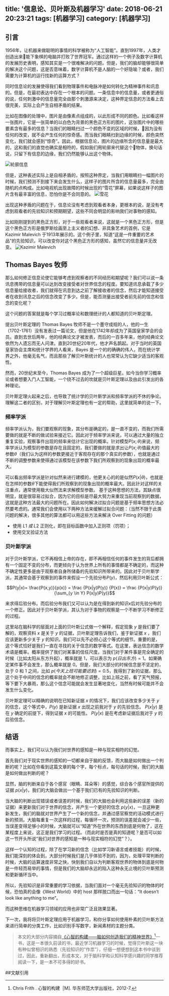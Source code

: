 title: '信息论、贝叶斯及机器学习'
date: 2018-06-21 20:23:21
tags: [机器学习]
category: [机器学习]
---
## 引言
1956年，让机器来做聪明的事情的科学被称为“人工智能”。直到1997年，人类才创造出来能下象棋的电脑并打败了世界冠军。通过这样的一个例子及数字计算机的发展历史表明，感知其实是一个很难解决的问题。但是，我们的脑却能够很简单的解决这个问题，这是否意味着，数字计算机不是人脑的一个好隐喻？或者，我们需要为计算机的运行找新的运算方式？

<!--more-->

同时信息论的发展使得我们看到物理事件和电脉冲是如何转化为精神事件和讯息的。但是，在最初表达中存在一个根本的问题。一条信息中的信息量，或者更通俗的说，任何刺激中的信息量完全由那个刺激源来决定，这种界定信息的方法看上去很完美，实际上会产生自相矛盾的结果。

比如在图像的处理中，图片是由像素点组成的，以此形成不同的颜色。比如看这样一张图片，它是一张简单的以白色为背景的黑色正方形的图片，这张图片中的哪些要素含有最多的信息？当我们的眼睛扫过一个颜色不变的区域的时候，因为没有任何的改变，就不会产生任何的惊奇感。而当我们眼睛扫到边缘的时候，颜色突然变化，我们就会感到“惊奇”。因此，根据信息论，图片的边缘所含的信息量是最大的，这和我们的直觉也确实是相符的，假如我们用轮廓来代替这个物体，换句话说，只留下有信息的边缘，我们仍然能够认出这个物体。

![轮廓信息](https://suool-bolg.b0.upaiyun.com/2018/06/21/06E79D3A-1211-4697-A3AF-B712D13C4EAE-1.png)

但是，这种表述实际上是自相矛盾的，按照这种界定，当我们用眼睛扫一幅图片的时候，我们预测不到接下来会发生什么，这样子的图片所含的信息量最多，完全由随机的点构成。比如电视机出现故障的时候出现的“雪花”屏幕，如果说这样子的图片含有最丰富的信息，恐怕你是不会同意的。
![雪花](https://suool-bolg.b0.upaiyun.com/2018/06/21/BAD85663-52A5-47A4-BCAB-3FF1D50B4FA6-1.png)

出现这种矛盾的问题在于，信息论没有考虑到观看者本身，更根本的说，是没有考虑到观看者的先验知识和预期期望，这些不同会明显的影响我们对事物的感知。

比如刚刚提到的黑色正方形，对于一些观看者来说，这就是一个黑色正方形，但是这个黑色正方形是俄罗斯绘画至上主义者的幻想、非具象艺术的首例，它是 Kazimir Malevich 于1913年展示的。这个例子里，知道“这是一件重要的艺术品”的先验知识，可以改变你对这个黑色正方形的感知，虽然它的信息量并无改变。
![Kazimir Malevich](https://suool-bolg.b0.upaiyun.com/2018/06/21/A905B126-2523-491D-9574-1313E36D0557.png)



## Thomas Bayes 牧师
那么如何修正信息论使它能够考虑到观察者的不同经历和期望呢？我们可以说一条讯息携带的信息量可以达到改变接受者对世界信念的程度。要知道讯息承载了多少信息量给接收者，我们就得在讯息到达之前了解接收者的信念，然后才能知道接受者在收到讯息之后的信念改变了多少。但是，能否测量出接受者前先前的信念和信念的变化呢？

这个问题的答案就是每个学习过概率论和数理统计的人都知道的贝叶斯定理。

提出贝叶斯定理的 Thomas Bayes 牧师不是一个墨守成规的人，他的一生（1702-1761）没有发表过一篇论文，但是他在1742年却成为了英国皇家学会的会员。直到去世后两年，他的经典论文才被发表，而后的一百多年来，他的经典论文依然为人遗忘而无人问津。直到20世纪20年代，他才声名鹊起。对于当时的英国皇家协会主席和统计学界的人看来，Bayes 是一个的的确确的伟人，而在统计学界之外，他毫无名气，而且那些了解贝叶斯统计的人也常常认为它缺少适当的客观性。

然而，20世纪末至今，Thomas Bayes 成为了一个超级巨星。如今当你学习概率论或者想要入门人工智能，一个绕不过去的坎就是贝叶斯定理以及由此引发出的各种理论。

贝叶斯定理火起来之后，也导致了统计学的贝叶斯学派和频率学派的不休的争论。理解这二者的区别，对于理解贝叶斯定理也有一定的帮助，这里就简单的说一下。

### 频率学派
频率学派认为，我们要观察的现象，其分布是确定的，是一直不变的，而我们所需要做的就是不断的做试验来接近它。因此对于频率学派来说，可以通过大量的独立重复实验，观察事件出现的频率来估计它出现的概率。针对模型$P(x;θ)$来说，频率学派认为模型的参数是存在且固定的，我们要做的就是求出让$P(x;θ)$值最大的参数$θ$（我们认为这样的参数更接近于客观存在的那个真实的参数），也就是通过不断的调整参数来使得通过该模型在该参数下我们所观察到的现象出现的概率最大。

可以看出频率学派是针对似然来进行建模的，他更关心的的是似然$P(x|θ)$，也就是在怎样的参数$θ$下能使得我们所观察到的现象出现的概率最大。因此针对这样的关注重点，通常使用极大似然法来求解模型参数。
基于这种思想的方法，其缺点很明显，就是很容易过拟合，因为它的目标是尽最大努力来重现当前观察到的数据，这就是这种方法最大的问题所在。因此如何解决过拟合问题是基于频率思想方法必然要考虑的。通常我们会使用以下两种方法来缓解过拟合问题：（当然不限于此类问题的解决，很多其他的算法都可以用这些方法来解决 Over Fitting 的问题）

- 使用 $L1 \;或\; L2$ 正则化，即在目标函数中加入正则项（罚项）；
- 使用交叉验证方法

### 贝叶斯学派
对于贝叶斯学派，它不再相信上帝的存在，即不再相信任何的事件发生的背后都拥有一个固定不变的分布，而更倾向于认为世界上所有的事情都是不确定的，而这种不确定性更多是由于观察者自身所储备的先验知识所带来的。因此对于贝叶斯学派，其通常会基于观察到的事件来假设一个先验分布$P(y)$，然后利用贝叶斯公式：

$$P(y|x)= \frac{P(x,y)}{p(x)} = \frac {P(x|y)P(y)} {P(x)} = \frac {P(x|y)P(y)} {\sum_{y \in Y} P(x|y)P(y)}$$

来求得后验分布。而后验分布我们又可以认为是在得到新的知识$x$后对先验分布的一个修正。因此对于贝叶斯学派，其认为对于事物的观察是一个不断学习不断修正的过程。

这里站在脑科学的层面对上面的贝叶斯公式做一个解释，假定现象 $y$ 是我们要了解的，观察资料 $x$ 是关于 $y$ 的证据，贝叶斯定理告诉我们，鉴于新证据 $x$ ，我们应该更新多少关于 $y$ 的知识。我们可以先不必担心这个等式的细节。重要的是，这个等式恰好是我们一直在寻找的关于信念的数学等式。在这里，表达信念的数学术语是概率。概率提供了我们对某事的信任尺度。当我们对于某件事是完全确定的时候（比如太阳从东方升起），概率就是 1，可以表示为 $p(日出东方)=1$。如果确定某件事不会发生，那么概率就是 0。但是，我们大部分的时候信念是不坚定的，处于 0 和 1 之间，比如 $p(今天上班可能要迟到)=0.5$，我得到了新的证据，那么这个处于中间的信念的概率就会不断地修正调整，比如上班之前，看了天气预报，等下要下大暴雨，那么这个信念可能就会发生显著地变化，当然有时候可能并不会发生什么变化。

贝叶斯定理可以精确的说明在已知新证据 $x$ 的情况下，我们应该改变多少关于 $y$ 的信念，这个等式中，$P(y)$ 是新证据 $x$ 出现之前我对于 $y$ 的先验信念。 $P(x|y)$ 是在 $y$ 确定的前提下，得到证据 $x$ 的可能性。 $P(y|x)$ 是在考虑新证据后我对于 $y$ 的后验信念。


## 结语
而事实上，我们可以认为我们对世界的感知是一种与现实相符的幻觉。

首先我们对于现实世界的感知的一切都来自于脑的反馈，而大脑是如何做出一个判断的呢？比如在你看到这篇文章的每个字，每个标点，每句话的时候，我们的大脑是如何做出判断的呢？

显然，脑的判断来自于各个感官（眼睛、耳朵等）的感觉，综合各个感官所提供的证据 $p(x|y)$，我们的大脑会做出一个基于我们已有的先验知识的判断。

当大脑的判断出现错误或者误差的时候，我们的大脑也会利用这些新的误差（新的证据）来更新我们对于世界的信念，并产生一个更好的信念 $p(y|x)$，一旦这种更新发生，我们的脑就对世界产生了一个新的信念，并通过感官察觉的活动模式进行新的预测。大脑每重复一次这样的过程，每循环一次，预测的误差就会减少一些，当误差变得足够小的时候，大脑就可以“知道”外在世界的东西到底是何物了，这在某程度上来说，这正是我们学习的过程。（而此时是否是真的知道呢？是否可以如这一节开头所说“我们对世界的感知是一种与现实相符的幻觉”？）。

这样一个认知的过程，除了在学习新的信念（比如学习新语言或者技能）的时候，我们能深刻的体会到，大部分时候我们是几乎体验不到的，因为，处理平常判断的时候，大脑的运算速度非常之快，快到我们自以为判断客观世界的物体到底是何物是一件轻而易举的事情，但是我们的大脑却永远的陷入这种永无止境的贝叶斯预测和更新循环当中。

所以，先验知识是非常重要的学习依据，当我们面对一个毫无先验知识的物体的时候，恐怕真的会像《West World》中的 host 那样脱口而出一句话：“It doesn’t look like anything to me”。

而这种思维在机器学习领域的应用也非常广泛且效果显著。

下一次，我将将贝叶斯定理应用于机器学习，和你分享如何使用朴素的贝叶斯方法来进行简单的分类工作，比如识别手写数字，新闻素材的主题分类。

>本文的大部分内容摘自[《心智的构建——脑如何创造我们的精神世界》](https://book.douban.com/subject/10864488/)[^1]一书，这是一本很久前读的书，最近学习机器学习的时候，觉得贝叶斯这一块有种似曾相识的熟悉（先验知识的“作祟”），仔细一想便想到这本书中谈到过，因此，重新翻出，形成本文，对于脑科学和认知科学感兴趣的同学推荐阅读一下，是一本不可多得的好书。


##文献引用

[^1]: Chris Frith . 心智的构建［M]. 华东师范大学出版社，2012-7.


